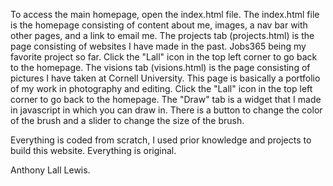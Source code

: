 To access the main homepage, open the index.html file. The index.html file is the homepage consisting of content about me, images, a nav bar with other pages, and a link to email me.
The projects tab (projects.html) is the page consisting of websites I have made in the past. Jobs365 being my favorite project so far. Click the "Lall" icon in the top left corner to go back to the homepage. 
The visions tab (visions.html) is the page consisting of pictures I have taken at Cornell University. This page is basically a portfolio of my work in photography and editing. Click the "Lall" icon in the top left corner to go back to the homepage. 
The "Draw" tab is a widget that I made in javascript in which you can draw in. There is a button to change the color of the brush and a slider to change the size of the brush.

Everything is coded from scratch, I used prior knowledge and projects to build this website. Everything is original. 

Anthony Lall Lewis. 
